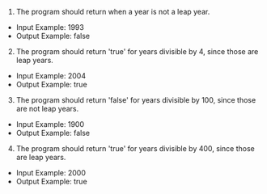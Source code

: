 1. The program should return when a year is not a leap year.
* Input Example: 1993
* Output Example: false
2. The program should return 'true' for years divisible by 4, since those are leap years.
* Input Example: 2004
* Output Example: true
3. The program should return 'false' for years divisible by 100, since those are not leap years.
* Input Example: 1900
* Output Example: false
4. The program should return 'true' for years divisible by 400, since those are leap years.
* Input Example: 2000
* Output Example: true
